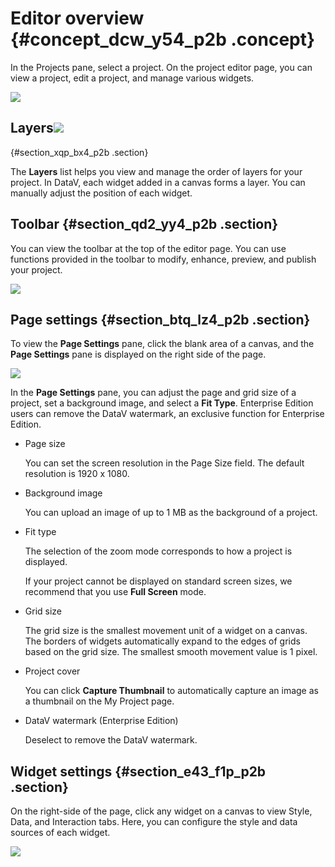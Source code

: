 # Editor overview {#concept_dcw_y54_p2b .concept}

In the Projects pane, select a project. On the project editor page, you can view a project, edit a project, and manage various widgets.

![](http://static-aliyun-doc.oss-cn-hangzhou.aliyuncs.com/assets/img/16529/15583440877747_en-US.png)

## Layers![](http://static-aliyun-doc.oss-cn-hangzhou.aliyuncs.com/assets/img/16529/15583440877748_en-US.png)

 {#section_xqp_bx4_p2b .section}

The **Layers** list helps you view and manage the order of layers for your project. In DataV, each widget added in a canvas forms a layer. You can manually adjust the position of each widget.

## Toolbar {#section_qd2_yy4_p2b .section}

You can view the toolbar at the top of the editor page. You can use functions provided in the toolbar to modify, enhance, preview, and publish your project.

![](http://static-aliyun-doc.oss-cn-hangzhou.aliyuncs.com/assets/img/16529/15583440877749_en-US.png)

## Page settings {#section_btq_lz4_p2b .section}

To view the **Page Settings** pane, click the blank area of a canvas, and the **Page Settings** pane is displayed on the right side of the page.

![](http://static-aliyun-doc.oss-cn-hangzhou.aliyuncs.com/assets/img/16529/15583440877750_en-US.png)

In the **Page Settings** pane, you can adjust the page and grid size of a project, set a background image, and select a **Fit Type**. Enterprise Edition users can remove the DataV watermark, an exclusive function for Enterprise Edition.

-   Page size

    You can set the screen resolution in the Page Size field. The default resolution is 1920 x 1080.

-   Background image

    You can upload an image of up to 1 MB as the background of a project.

-   Fit type

    The selection of the zoom mode corresponds to how a project is displayed.

    If your project cannot be displayed on standard screen sizes, we recommend that you use **Full Screen** mode.

-   Grid size

    The grid size is the smallest movement unit of a widget on a canvas. The borders of widgets automatically expand to the edges of grids based on the grid size. The smallest smooth movement value is 1 pixel.

-   Project cover

    You can click **Capture Thumbnail** to automatically capture an image as a thumbnail on the My Project page.

-   DataV watermark \(Enterprise Edition\)

    Deselect to remove the DataV watermark.


## Widget settings {#section_e43_f1p_p2b .section}

On the right-side of the page, click any widget on a canvas to view Style, Data, and Interaction tabs. Here, you can configure the style and data sources of each widget.

![](http://static-aliyun-doc.oss-cn-hangzhou.aliyuncs.com/assets/img/16529/15583440877751_en-US.png)

